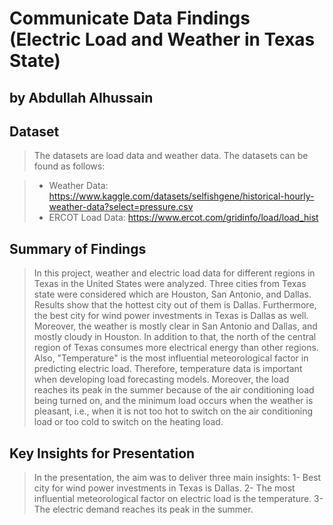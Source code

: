 # Communicate Data Findings (Electric Load and Weather in Texas State)

## by Abdullah Alhussain

## Dataset

> The datasets are load data and weather data. The datasets can be found as follows:

> - Weather Data:
> https://www.kaggle.com/datasets/selfishgene/historical-hourly-weather-data?select=pressure.csv
> - ERCOT Load Data:
> https://www.ercot.com/gridinfo/load/load_hist


## Summary of Findings

> In this project, weather and electric load data for different regions in Texas in the United States were analyzed. Three cities from Texas state were considered which are Houston, San Antonio, and Dallas. Results show that the hottest city out of them is Dallas. Furthermore, the best city for wind power investments in Texas is Dallas as well. Moreover, the weather is mostly clear in San Antonio and Dallas, and mostly cloudy in Houston. In addition to that, the north of the central region of Texas consumes more electrical energy than other regions. Also, "Temperature" is the most influential meteorological factor in predicting electric load. Therefore, temperature data is important when developing load forecasting models. Moreover, the load reaches its peak in the summer because of the air conditioning load being turned on, and the minimum load occurs when the weather is pleasant, i.e., when it is not too hot to switch on the air conditioning load or too cold to switch on the heating load.

## Key Insights for Presentation
> In the presentation, the aim was to deliver three main insights:
> 1- Best city for wind power investments in Texas is Dallas.
> 2- The most influential meteorological factor on electric load is the temperature.
> 3- The electric demand reaches its peak in the summer.